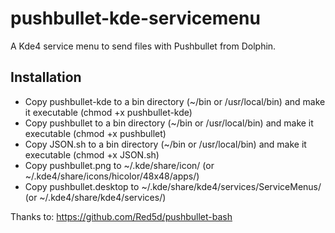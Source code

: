 pushbullet-kde-servicemenu
==========================

A Kde4 service menu to send files with Pushbullet from Dolphin.

Installation
------------

- Copy pushbullet-kde to a bin directory (~/bin or /usr/local/bin) and make it executable (chmod +x pushbullet-kde)
- Copy pushbullet to a bin directory (~/bin or /usr/local/bin) and make it executable (chmod +x pushbullet)
- Copy JSON.sh to a bin directory (~/bin or /usr/local/bin) and make it executable (chmod +x JSON.sh)
- Copy pushbullet.png to ~/.kde/share/icon/ (or ~/.kde4/share/icons/hicolor/48x48/apps/)
- Copy pushbullet.desktop to ~/.kde/share/kde4/services/ServiceMenus/ (or ~/.kde4/share/kde4/services/)

Thanks to:
https://github.com/Red5d/pushbullet-bash

